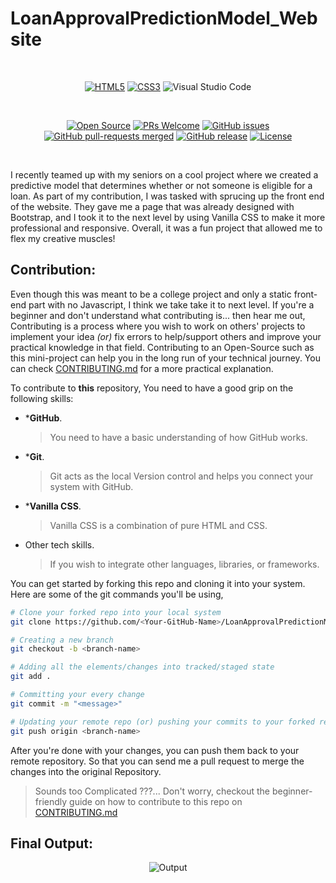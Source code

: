 # LoanApprovalPredictionModel_Website <img src="https://github.com/iamwatchdogs/LoanApprovalPredictionModel_Website/actions/workflows/pages/pages-build-deployment/badge.svg" alt="" align="right">

<br>
<div align="center">

[![HTML5](https://img.shields.io/badge/html5-%23E34F26.svg?style=for-the-badge&logo=html5&logoColor=white)](https://github.com/iamwatchdogs?tab=repositories&q=&type=public&language=html&sort=)
[![CSS3](https://img.shields.io/badge/css3-%231572B6.svg?style=for-the-badge&logo=css3&logoColor=white)](https://github.com/iamwatchdogs?tab=repositories&q=&type=public&language=css&sort=)
![Visual Studio Code](https://img.shields.io/badge/Visual%20Studio%20Code-0078d7.svg?style=for-the-badge&logo=visual-studio-code&logoColor=white)

<br>

[![Open Source](https://badges.frapsoft.com/os/v1/open-source.svg?v=103)](https://github.com/iamwatchdogs?tab=repositories&q=&type=public&language=&sort=)
[![PRs Welcome](https://img.shields.io/badge/PRs-welcome-brightgreen.svg?style=flat-square)](https://github.com/iamwatchdogs/LoanApprovalPredictionModel_Website/pulls)
[![GitHub issues](https://img.shields.io/github/issues/iamwatchdogs/LoanApprovalPredictionModel_Website.svg)](https://github.com/iamwatchdogs/LoanApprovalPredictionModel_Website/issues)
[![GitHub pull-requests merged](https://badgen.net/github/merged-prs/iamwatchdogs/LoanApprovalPredictionModel_Website)](https://github.com/iamwatchdogs/LoanApprovalPredictionModel_Website.js/pulls?q=is%3Amerged)
[![GitHub release](https://img.shields.io/github/release/iamwatchdogs/LoanApprovalPredictionModel_Website)](https://GitHub.com/iamwatchdogs/LoanApprovalPredictionModel_Website/releases/)
[![License](https://img.shields.io/badge/License-Apache_2.0-blue.svg)](https://opensource.org/licenses/Apache-2.0)

</div>
<br>


I recently teamed up with my seniors on a cool project where we created a predictive model that determines whether or not someone is eligible for a loan. As part of my contribution, I was tasked with sprucing up the front end of the website. They gave me a page that was already designed with Bootstrap, and I took it to the next level by using Vanilla CSS to make it more professional and responsive. Overall, it was a fun project that allowed me to flex my creative muscles!

## Contribution:

Even though this was meant to be a college project and only a static front-end part with no Javascript, I think we take take it to next level. If you're a beginner and don't understand what contributing is... then hear me out, Contributing is a process where you wish to work on others' projects to implement your idea *(or)* fix errors to help/support others and improve your practical knowledge in that field. Contributing to an Open-Source such as this mini-project can help you in the long run of your technical journey. You can check [CONTRIBUTING.md](CONTRIBUTING.md "Let's go to CONTRIBUTING.md") for a more practical explanation.

To contribute to **this** repository, You need to have a good grip on the following skills:

- ***GitHub**. 

  > You need to have a basic understanding of how GitHub works.
  
- ***Git**.

  > Git acts as the local Version control and helps you connect your system with GitHub.
  
- ***Vanilla CSS**.

  > Vanilla CSS is a combination of pure HTML and CSS.
  
- Other tech skills.

  > If you wish to integrate other languages, libraries, or frameworks.

You can get started by forking this repo and cloning it into your system. Here are some of the git commands you'll be using,

```bash
# Clone your forked repo into your local system
git clone https://github.com/<Your-GitHub-Name>/LoanApprovalPredictionModel_Website.git

# Creating a new branch
git checkout -b <branch-name>

# Adding all the elements/changes into tracked/staged state
git add .

# Committing your every change
git commit -m "<message>"

# Updating your remote repo (or) pushing your commits to your forked repo
git push origin <branch-name>
```

After you're done with your changes, you can push them back to your remote repository. So that you can send me a pull request to merge the changes into the original Repository.

> Sounds too Complicated ???... Don't worry, checkout the beginner-friendly guide on how to contribute to this repo on [CONTRIBUTING.md](CONTRIBUTING.md "Let's goto CONTRIBUTING.md")

## Final Output:

<div align="center">

![Output](src/OP.jpg)

</div>
